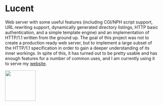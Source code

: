 # Lucent
Web server with some useful features (including CGI/NPH script support, URL rewriting support, dynamically generated directory listings, HTTP basic authentication, and a simple template engine) and an implementation of HTTP/1.1 written from the ground up. The goal of this project was not to create a production ready web server, but to implement a large subset of the HTTP/1.1 specification in order to gain a deeper understanding of its inner workings. In spite of this, it has turned out to be pretty usable and has enough features for a number of common uses, and I am currently using it to serve my [website](http://lunarcoffee.cf).

<img src="http://lunarcoffee.cf/d/lucent.png" width="100">
